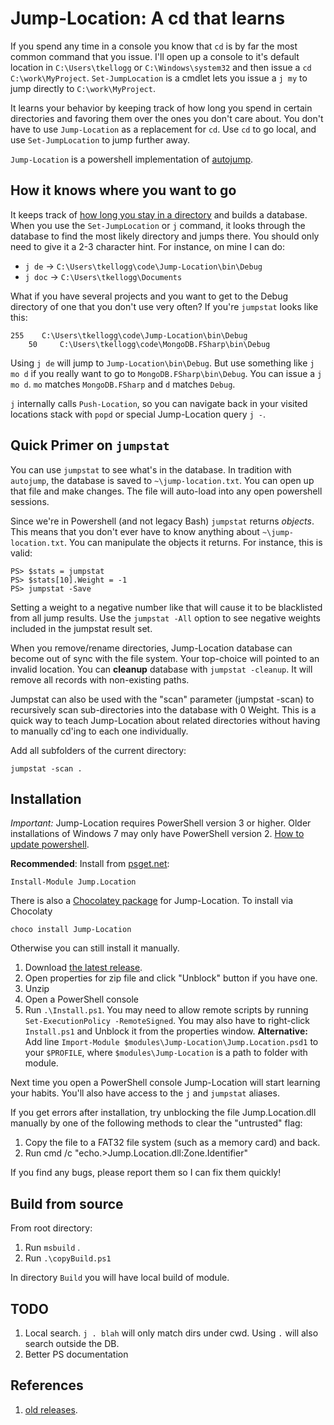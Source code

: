 Jump-Location: A cd that learns
=====================

If you spend any time in a console you know that `cd` is by far the most
common command that you issue. I'll open up a console to it's default location
in `C:\Users\tkellogg` or `C:\Windows\system32` and then issue a `cd C:\work\MyProject`. 
`Set-JumpLocation` is a cmdlet lets you issue a `j my` to jump 
directly to `C:\work\MyProject`. 

It learns your behavior by keeping track of how long you spend in certain
directories and favoring them over the ones you don't care about.  You don't 
have to use `Jump-Location` as a replacement for `cd`. Use `cd`	to go local, and 
use `Set-JumpLocation` to jump further away.

`Jump-Location` is a powershell implementation of [autojump][1].


How it knows where you want to go
---------------------------------

It keeps track of [how long you stay in a directory][2] and builds a database.
When you use the `Set-JumpLocation` or `j` command, it looks through the database
to find the most likely directory and jumps there. You should only need to
give it a 2-3 character hint. For instance, on mine I can do:

* `j de` -> `C:\Users\tkellogg\code\Jump-Location\bin\Debug`
* `j doc` -> `C:\Users\tkellogg\Documents`

What if you have several projects and you want to get to the Debug directory
of one that you don't use very often? If you're `jumpstat` looks like this:

    255    C:\Users\tkellogg\code\Jump-Location\bin\Debug
		50     C:\Users\tkellogg\code\MongoDB.FSharp\bin\Debug

Using `j de` will jump to `Jump-Location\bin\Debug`. But use something like
`j mo d` if you really want to go to `MongoDB.FSharp\bin\Debug`. You can 
issue a `j mo d`. `mo` matches `MongoDB.FSharp` and `d` matches `Debug`.

`j` internally calls `Push-Location`, so you can navigate back in your visited locations stack with `popd` or special Jump-Location query `j -`.

Quick Primer on `jumpstat`
--------------------------

You can use `jumpstat` to see what's in the database. In tradition with `autojump`,
the database is saved to `~\jump-location.txt`. You can open up that file and
make changes. The file will auto-load into any open powershell sessions.

Since we're in Powershell (and not legacy Bash) `jumpstat` returns _objects_. 
This means that you don't ever have to know anything about `~\jump-location.txt`.
You can manipulate the objects it returns. For instance, this is valid:

```
PS> $stats = jumpstat
PS> $stats[10].Weight = -1
PS> jumpstat -Save
```

Setting a weight to a negative number like that will cause it to be blacklisted
from all jump results. Use the `jumpstat -All` option to see negative weights
included in the jumpstat result set.

When you remove/rename directories, Jump-Location database can become out of sync with the file system. Your top-choice will pointed to an invalid location. You can **cleanup** database with `jumpstat -cleanup`. It will remove all records with non-existing paths.  

Jumpstat can also be used with the "scan" parameter (jumpstat -scan) to recursively
scan sub-directories into the database with 0 Weight. 
This is a quick way to teach Jump-Location about related directories
without having to manually cd'ing to each one individually.

Add all subfolders of the current directory: 
```
jumpstat -scan . 
```

Installation
------------

*Important:* Jump-Location requires PowerShell version 3 or higher. Older installations of Windows 7 may only have PowerShell version 2. [How to update powershell][7]. 

**Recommended**: Install from [psget.net][8]:
```
Install-Module Jump.Location
```

There is also a [Chocolatey package][6] for Jump-Location. To install via Chocolaty

```
choco install Jump-Location
```

Otherwise you can still install it manually.

1. Download [the latest release][5].
2. Open properties for zip file and click "Unblock" button if you have one.
3. Unzip 
4. Open a PowerShell console
5. Run `.\Install.ps1`. You may need to allow remote scripts by running 
`Set-ExecutionPolicy -RemoteSigned`. You may also have to right-click `Install.ps1`
and Unblock it from the properties window. 
**Alternative:**
Add line `Import-Module $modules\Jump-Location\Jump.Location.psd1` to your `$PROFILE`,
where `$modules\Jump-Location` is a path to folder with module.

Next time you open a PowerShell console Jump-Location will start learning 
your habits. You'll also have access to the `j` and `jumpstat` aliases.

If you get errors after installation, try unblocking the file Jump.Location.dll manually by
one of the following methods to clear the "untrusted" flag:
1. Copy the file to a FAT32 file system (such as a memory card) and back.
2. Run cmd /c "echo.>Jump.Location.dll:Zone.Identifier"

If you find any bugs, please report them so I can fix them quickly!

Build from source
-----------------
From root directory:

1. Run `msbuild` .
2. Run `.\copyBuild.ps1`

In directory `Build` you will have local build of module.

TODO
----------
1. Local search. `j . blah` will only match dirs under cwd. Using `.` will also search outside the DB.
2. Better PS documentation

References
----------
1. [old releases][4].

 [1]: https://github.com/joelthelion/autojump
 [2]: http://stackoverflow.com/a/11813545/503826
 [3]: http://blogs.msdn.com/b/powershell/archive/2009/07/15/final-approved-verb-list-for-windows-powershell-2-0.aspx
 [4]: https://github.com/tkellogg/Jump-Location/downloads
 [5]: https://sourceforge.net/projects/jumplocation/files/latest/download
 [6]: https://chocolatey.org/packages/Jump-Location
 [7]: http://social.technet.microsoft.com/wiki/contents/articles/21016.how-to-install-windows-powershell-4-0.aspx
 [8]: http://psget.net/
